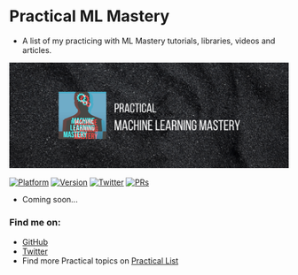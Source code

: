 # Practical ML Mastery

- A list of my practicing with ML Mastery tutorials, libraries, videos and articles. 

![Practical ML Mastery](assets/banner.png)

[![Platform](https://img.shields.io/badge/platform-macOS-lightgrey.svg)](https://machinelearningmastery.com)
[![Version](http://img.shields.io/badge/version-1.0.0-green.svg?style=flat)](https://github.com/duonghominhhuy/practical-ml-mastery)
[![Twitter](https://img.shields.io/badge/twitter-@duonghominhhuy-blue.svg?style=flat)](http://twitter.com/duonghominhhuy)
[![PRs](https://img.shields.io/badge/PRs-welcome-brightgreen.svg)](https://github.com/duonghominhhuy/practical-ml-mastery/pulls)

- Coming soon...

### Find me on:

- [GitHub](https://github.com/duonghominhhuy)
- [Twitter](https://twitter.com/duonghominhhuy)
- Find more Practical topics on [Practical List](https://github.com/duonghominhhuy/practical-list)


